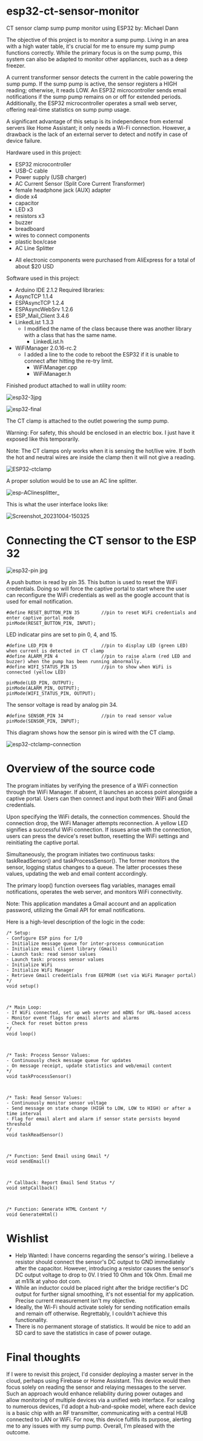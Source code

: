 # esp32-ct-sensor-monitor

CT sensor clamp sump pump monitor using ESP32
by: Michael Dann

The objective of this project is to monitor a sump pump. Living in an area with a high water table, it's crucial for me to ensure my sump pump functions correctly. While the primary focus is on the sump pump, this system can also be adapted to monitor other appliances, such as a deep freezer.

A current transformer sensor detects the current in the cable powering the sump pump. If the sump pump is active, the sensor registers a HIGH reading; otherwise, it reads LOW. An ESP32 microcontroller sends email notifications if the sump pump remains on or off for extended periods. Additionally, the ESP32 microcontroller operates a small web server, offering real-time statistics on sump pump usage.

A significant advantage of this setup is its independence from external servers like Home Assistant; it only needs a Wi-Fi connection. However, a drawback is the lack of an external server to detect and notify in case of device failure.

Hardware used in this project:
- ESP32 microcontroller
- USB-C cable
- Power supply (USB charger)
- AC Current Sensor (Split Core Current Transformer)
- female headphone jack (AUX) adapter
- diode x4
- capacitor
- LED x3
- resistors x3
- buzzer
- breadboard
- wires to connect components
- plastic box/case
- AC Line Splitter

* All electronic components were purchased from AliExpress for a total of about $20 USD

Software used in this project:
- Arduino IDE 2.1.2
Required libraries:
- AsyncTCP 1.1.4
- ESPAsyncTCP 1.2.4
- ESPAsyncWebSrv 1.2.6
- ESP_Mail_Client 3.4.6
- LinkedList 1.3.3
    * I modified the name of the class because there was another library with a class that has the same name.
      * LinkedList.h
- WiFiManager 2.0.16-rc.2
    * I added a line to the code to reboot the ESP32 if it is unable to connect after hitting the re-try limit.
      * WiFiManager.cpp
      * WiFiManager.h

Finished product attached to wall in utility room:

![esp32-3jpg](https://github.com/m1i1k/esp32-ct-sensor-monitor/assets/41442342/5395bcee-59c1-42b9-94e4-00821c8582bd)

![esp32-final](https://github.com/m1i1k/esp32-ct-sensor-monitor/assets/41442342/51f954e0-9a7b-46af-90c4-b55ec9695ccb)

The CT clamp is attached to the outlet powering the sump pump. 

Warning: For safety, this should be enclosed in an electric box. I just have it exposed like this temporarily.

Note: The CT clamps only works when it is sensing the hot/live wire. If both the hot and neutral wires are inside the clamp then it will not give a reading.

![ESP32-ctclamp](https://github.com/m1i1k/esp32-ct-sensor-monitor/assets/41442342/c730da7e-ef25-4493-9c2e-4aa24c80de8d)

A proper solution would be to use an AC line splitter.

![esp-AClinesplitter_](https://github.com/m1i1k/esp32-ct-sensor-monitor/assets/41442342/4b08906d-db6f-4e78-bb63-ce0a82da00bd)

This is what the user interface looks like:

![Screenshot_20231004-150325](https://github.com/m1i1k/esp32-ct-sensor-monitor/assets/41442342/10c0ab20-61c1-4b71-8044-265483c92eac)


# Connecting the CT sensor to the ESP 32

![esp32-pin jpg](https://github.com/m1i1k/esp32-ct-sensor-monitor/assets/41442342/563f13cd-90d6-40bf-8863-5e853e8903ae)

A push button is read by pin 35. This button is used to reset the WiFi credentials. Doing so will force the captive portal to start where the user can reconfigure the WiFi credentials as well as the google account that is used for email notification.
```
#define RESET_BUTTON_PIN 35        //pin to reset WiFi credentials and enter captive portal mode
pinMode(RESET_BUTTON_PIN, INPUT);
```
LED indicatar pins are set to pin 0, 4, and 15. 
```
#define LED_PIN 0                  //pin to display LED (green LED) when current is detected in CT clamp
#define ALARM_PIN 4                //pin to raise alarm (red LED and buzzer) when the pump has been running abnormally.
#define WIFI_STATUS_PIN 15         //pin to show when WiFi is connected (yellow LED)

pinMode(LED_PIN, OUTPUT);
pinMode(ALARM_PIN, OUTPUT);  
pinMode(WIFI_STATUS_PIN, OUTPUT);
```
The sensor voltage is read by analog pin 34. 
```
#define SENSOR_PIN 34              //pin to read sensor value
pinMode(SENSOR_PIN, INPUT);
```
This diagram shows how the sensor pin is wired with the CT clamp. 

![esp32-ctclamp-connection](https://github.com/m1i1k/esp32-ct-sensor-monitor/assets/41442342/b4badb9e-d87b-494a-ac7f-119ddde331e4)


# Overview of the source code

The program initiates by verifying the presence of a WiFi connection through the WiFi Manager. If absent, it launches an access point alongside a captive portal. Users can then connect and input both their WiFi and Gmail credentials.

Upon specifying the WiFi details, the connection commences. Should the connection drop, the WiFi Manager attempts reconnection. A yellow LED signifies a successful WiFi connection. If issues arise with the connection, users can press the device's reset button, resetting the WiFi settings and reinitiating the captive portal.

Simultaneously, the program initiates two continuous tasks: taskReadSensor() and taskProcessSensor(). The former monitors the sensor, logging status changes to a queue. The latter processes these values, updating the web and email content accordingly.

The primary loop() function oversees flag variables, manages email notifications, operates the web server, and monitors WiFi connectivity.

Note: This application mandates a Gmail account and an application password, utilizing the Gmail API for email notifications.

Here is a high-level description of the logic in the code:

```
/* Setup:
- Configure ESP pins for I/O
- Initialize message queue for inter-process communication
- Initialize email client library (Gmail)
- Launch task: read sensor values
- Launch task: process sensor values
- Initialize WiFi
- Initialize WiFi Manager
- Retrieve Gmail credentials from EEPROM (set via WiFi Manager portal)
*/
void setup()



/* Main Loop:
- If WiFi connected, set up web server and mDNS for URL-based access
- Monitor event flags for email alerts and alarms
- Check for reset button press
*/
void loop()



/* Task: Process Sensor Values:
- Continuously check message queue for updates
- On message receipt, update statistics and web/email content
*/
void taskProcessSensor()



/* Task: Read Sensor Values:
- Continuously monitor sensor voltage
- Send message on state change (HIGH to LOW, LOW to HIGH) or after a time interval
- Flag for email alert and alarm if sensor state persists beyond threshold
*/
void taskReadSensor()



/* Function: Send Email using Gmail */
void sendEmail()



/* Callback: Report Email Send Status */
void smtpCallback()



/* Function: Generate HTML Content */
void GenerateHtml()
```

# Wishlist

- Help Wanted: I have concerns regarding the sensor's wiring. I believe a resistor should connect the sensor's DC output to GND immediately after the capacitor. However, introducing a resistor causes the sensor's DC output voltage to drop to 0V. I tried 10 Ohm and 10k Ohm. Email me at m1i1k at yahoo dot com.
- While an inductor could be placed right after the bridge rectifier's DC output for further signal smoothing, it's not essential for my application. Precise current measurement isn't my objective.
- Ideally, the Wi-Fi should activate solely for sending notification emails and remain off otherwise. Regrettably, I couldn't achieve this functionality.
- There is no permanent storage of statistics. It would be nice to add an SD card to save the statistics in case of power outage.

# Final thoughts

If I were to revisit this project, I'd consider deploying a master server in the cloud, perhaps using Firebase or Home Assistant. This device would then focus solely on reading the sensor and relaying messages to the server. Such an approach would enhance reliability during power outages and allow monitoring of multiple devices via a unified web interface. For scaling to numerous devices, I'd adopt a hub-and-spoke model, where each device is a basic chip with an RF transmitter, communicating with a central HUB connected to LAN or WiFi. For now, this device fulfills its purpose, alerting me to any issues with my sump pump. Overall, I'm pleased with the outcome.
